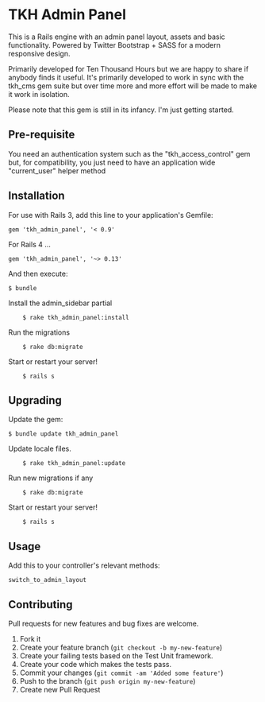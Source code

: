 # TKH Admin Panel

This is a Rails engine with an admin panel layout, assets and basic functionality. Powered by Twitter Bootstrap + SASS for a modern responsive design.

Primarily developed for Ten Thousand Hours but we are happy to share if anybody finds it useful. It's primarily developed to work in sync with the tkh_cms gem suite but over time more and more effort will be made to make it work in isolation.

Please note that this gem is still in its infancy. I'm just getting started.


## Pre-requisite

You need an authentication system such as the "tkh_access_control" gem but, for compatibility, you just need to have an application wide "current_user" helper method


## Installation

For use with Rails 3, add this line to your application's Gemfile:

    gem 'tkh_admin_panel', '< 0.9'

For Rails 4 ...

    gem 'tkh_admin_panel', '~> 0.13'

And then execute:

    $ bundle

Install the admin_sidebar partial

		$ rake tkh_admin_panel:install

Run the migrations

		$ rake db:migrate

Start or restart your server!

		$ rails s


## Upgrading

Update the gem:

    $ bundle update tkh_admin_panel

Update locale files.

		$ rake tkh_admin_panel:update

Run new migrations if any

		$ rake db:migrate

Start or restart your server!

		$ rails s


## Usage

Add this to your controller's relevant methods:

    switch_to_admin_layout


## Contributing

Pull requests for new features and bug fixes are welcome.

1. Fork it
2. Create your feature branch (`git checkout -b my-new-feature`)
3. Create your failing tests based on the Test Unit framework.
4. Create your code which makes the tests pass.
5. Commit your changes (`git commit -am 'Added some feature'`)
6. Push to the branch (`git push origin my-new-feature`)
7. Create new Pull Request

